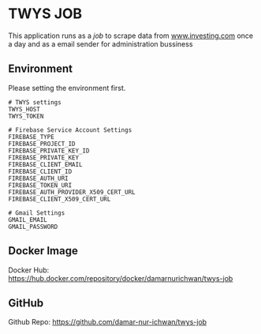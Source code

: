# TWYS JOB
This application runs as a *job* to scrape data from www.investing.com once a day and as a email sender for administration bussiness

## Environment
Please setting the environment first.
```
# TWYS settings
TWYS_HOST
TWYS_TOKEN

# Firebase Service Account Settings
FIREBASE_TYPE
FIREBASE_PROJECT_ID
FIREBASE_PRIVATE_KEY_ID
FIREBASE_PRIVATE_KEY
FIREBASE_CLIENT_EMAIL
FIREBASE_CLIENT_ID
FIREBASE_AUTH_URI
FIREBASE_TOKEN_URI
FIREBASE_AUTH_PROVIDER_X509_CERT_URL
FIREBASE_CLIENT_X509_CERT_URL

# Gmail Settings
GMAIL_EMAIL
GMAIL_PASSWORD
```

## Docker Image
Docker Hub: https://hub.docker.com/repository/docker/damarnurichwan/twys-job

## GitHub
Github Repo: https://github.com/damar-nur-ichwan/twys-job
